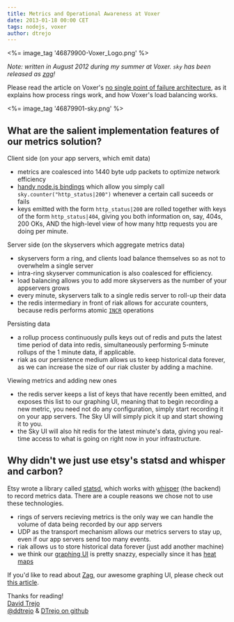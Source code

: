 ```yaml
---
title: Metrics and Operational Awareness at Voxer
date: 2013-01-18 00:00 CET
tags: nodejs, voxer
author: dtrejo
---
```


<%= image_tag '46879900-Voxer_Logo.png' %>

*Note: written in August 2012 during my summer at Voxer. `sky` has been released
as [zag][5]!*

Please read the article on Voxer's [no single point of failure architecture][1],
as it explains how process rings work, and how Voxer's load balancing works.

<%= image_tag '46879901-sky.png' %>

## What are the salient implementation features of our metrics solution?

Client side (on your app servers, which emit data)

  - metrics are coalesced into 1440 byte udp packets to optimize network
    efficiency
  - [handy node.js bindings][1] which allow you simply call
    `sky.counter("http_status|200")` whenever a certain call suceeds or fails
  - keys emitted with the form `http_status|200` are rolled together with keys
    of the form `http_status|404`, giving you both information on, say, 404s,
    200 OKs, AND the high-level view of how many http requests you are doing per
    minute.

Server side (on the skyservers which aggregate metrics data)

  - skyservers form a ring, and clients load balance themselves so as not to
    overwhelm a single server
  - intra-ring skyserver communication is also coalesced for efficiency.
  - load balancing allows you to add more skyservers as the number of your
    appservers grows
  - every minute, skyservers talk to a single redis server to roll-up their data
  - the redis intermediary in front of riak allows for accurate counters,
    because redis performs atomic [`INCR`][7] operations

Persisting data

  - a rollup process continuously pulls keys out of redis and puts the latest
    time period of data into redis, simultaneously performing 5-minute rollups of
    the 1 minute data, if applicable.
  - riak as our persistence medium allows us to keep historical data forever, as
    we can increase the size of our riak cluster by adding a machine.

Viewing metrics and adding new ones

  - the redis server keeps a list of keys that have recently been emitted, and exposes
    this list to our graphing UI, meaning that to begin recording a new metric,
    you need not do any configuration, simply start recording it on your app servers.
    The Sky UI will simply pick it up and start showing it to you.
  - the Sky UI will also hit redis for the latest minute's data, giving
    you real-time access to what is going on right now in your infrastructure.

## Why didn't we just use etsy's statsd and whisper and carbon?
Etsy wrote a library called [statsd][2], which works with [whisper][2] (the
backend) to record metrics data. There are a couple reasons we chose not to use
these technologies.

  - rings of servers recieving metrics is the only way we can handle the
    volume of data being recorded by our app servers
  - UDP as the transport mechanism allows our metrics servers to stay up, even
    if our app servers send too many events.
  - riak allows us to store historical data forever (just add another machine)
  - we think our [graphing UI][5] is pretty snazzy, especially since it has
    [heat maps][4]

If you'd like to read about [Zag][5], our awesome graphing UI, please check out
[this article][5].

Thanks for reading!<br>
[David Trejo][8]<br>
[@ddtrejo][9] & [DTrejo on github][10]

[1]:/node-single-point-of-failure.html
[2]:https://github.com/etsy/statsd
[3]:http://graphite.wikidot.com/whisper
[4]:https://github.com/sentientwaffle/llquantize
[5]:http://voxer.github.io/zag/
[7]:http://redis.io/commands/incr
[8]:https://dtrejo.com
[9]:https://twitter.com/ddtrejo
[10]:https://github.com/DTrejo
